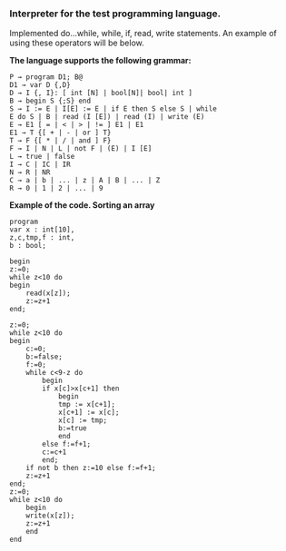 <h3>Interpreter for the test programming language.</h3> 
Implemented do...while, while, if, read, write statements. An example of using these operators will be below.<p><p>
	<b>The language supports the following grammar:</b>
	
	P → program D1; B@
	D1 → var D {,D}
	D → I {, I}: [ int [N] | bool[N]| bool| int ]
	B → begin S {;S} end
	S → I := E | I[E] := E | if E then S else S | while
	E do S | B | read (I [E]) | read (I) | write (E)
	E → E1 [ = | < | > | != ] E1 | E1
	E1 → T {[ + | - | or ] T}
	T → F {[ * | / | and ] F}
	F → I | N | L | not F | (E) | I [E]
	L → true | false
	I → C | IC | IR
	N → R | NR
	C → a | b | ... | z | A | B | ... | Z
	R → 0 | 1 | 2 | ... | 9
	
<b>Example of the code. Sorting an array</b>

	program
	var x : int[10],
	z,c,tmp,f : int,
	b : bool;

	begin
	z:=0;
	while z<10 do
	begin
		read(x[z]);
		z:=z+1
	end;

	z:=0;
	while z<10 do
	begin
		c:=0;
		b:=false;
		f:=0;
		while c<9-z do
			begin
			if x[c]>x[c+1] then
				begin
				tmp := x[c+1];
				x[c+1] := x[c];
				x[c] := tmp;
				b:=true
				end
			else f:=f+1;
			c:=c+1
			end;
		if not b then z:=10 else f:=f+1;
		z:=z+1
	end;
	z:=0;
	while z<10 do
		begin
		write(x[z]);
		z:=z+1
		end
	end
